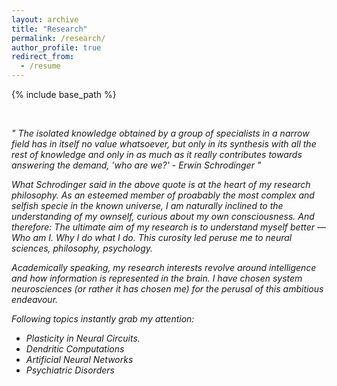 ```yaml
---
layout: archive
title: "Research"
permalink: /research/
author_profile: true
redirect_from:
  - /resume
---
```


{% include base_path %}

<p>&nbsp;</p>

<em>&quot; The isolated knowledge obtained by a group
of specialists in a narrow field has in itself no 
value whatsoever, but only in its synthesis with 
all the rest of knowledge and only in as much as 
it really contributes towards answering the 
demand, 'who are we?' - Erwin Schrodinger
&quot;<em>

What Schrodinger said in the above quote is at the heart of my research philosophy.
As an esteemed member of proabably the most complex and selfish specie in the known universe,
I am naturally inclined to the understanding of my ownself, curious
about my own consciousness. And therefore: The ultimate aim of my 
research is to understand myself better — Who am I. Why I do what I do.
This curosity led peruse me to neural sciences, philosophy, psychology.

Academically speaking, my research interests revolve around 
intelligence and how information is represented in the brain.
I have chosen system neurosciences (or rather it has chosen me) 
for the perusal of this ambitious endeavour.

Following topics instantly grab my attention:
- Plasticity in Neural Circuits.
- Dendritic Computations
- Artificial Neural Networks
- Psychiatric Disorders

<p>&nbsp;</p>

<!--
Work experience
======
* September 2022: Graduate Researcher 
  * Technion, Israel Institute of Technology
  * Duties included: Investigating plasticity mechanisms in dendrites of PCx PNs.
  * Supervisor: Professor Jackie Schiller


* April 2019: Research Apprentice
  * Jawaharlal University
  * Duties included: Studying the role of REM Sleep deprivation in rodents using computational tools.
  * Supervisor: Professor B.N Mallick
  
<p>&nbsp;</p>



Skills
======
* Electrophysiology
* Viral Injections
* Deep Learning

<p>&nbsp;</p>



A complete CV can be downloaded [here](/files/CV_MS.pdf).



Publications
======
  <ul>{% for post in site.publications %}
    {% include archive-single-cv.html %}
  {% endfor %}</ul>
  
Talks
======
  <ul>{% for post in site.talks %}
    {% include archive-single-talk-cv.html %}
  {% endfor %}</ul>

Teaching
======
  <ul>{% for post in site.teaching %}
    {% include archive-single-cv.html %}
  {% endfor %}</ul>
  
Service and leadership
======
* Currently signed in to 43 different slack teams

-->  

